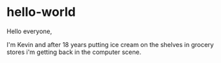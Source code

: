 # hello-world

Hello everyone,

I'm Kevin and after 18 years putting ice cream on the shelves in grocery stores i'm getting back in the computer scene.
